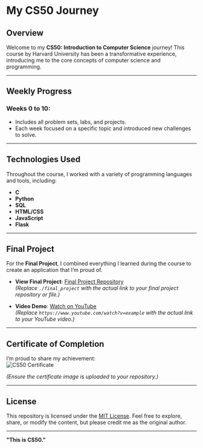 # My CS50 Journey

## Overview

Welcome to my **CS50: Introduction to Computer Science** journey! This course by Harvard University has been a transformative experience, introducing me to the core concepts of computer science and programming.

---

## Weekly Progress

### Weeks 0 to 10: 
- Includes all problem sets, labs, and projects.
- Each week focused on a specific topic and introduced new challenges to solve.

---

## Technologies Used

Throughout the course, I worked with a variety of programming languages and tools, including:
- **C**
- **Python**
- **SQL**
- **HTML/CSS**
- **JavaScript**
- **Flask**

---

## Final Project

For the **Final Project**, I combined everything I learned during the course to create an application that I’m proud of.

- **View Final Project**: [Final Project Repository](./final_project)  
*(Replace `./final_project` with the actual link to your final project repository or file.)*

- **Video Demo**: [Watch on YouTube](https://www.youtube.com/watch?v=example)  
*(Replace `https://www.youtube.com/watch?v=example` with the actual link to your YouTube video.)*

---

## Certificate of Completion

I’m proud to share my achievement:  
![CS50 Certificate](./cs50_certificate.png)

*(Ensure the certificate image is uploaded to your repository.)*

---

## License

This repository is licensed under the [MIT License](./LICENSE). Feel free to explore, share, or modify the content, but please credit me as the original author.

---

**"This is CS50."**
